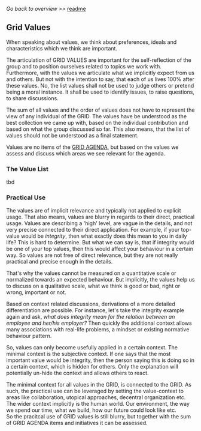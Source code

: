 _Go back to overview >>_ [readme](../README.md)

## Grid Values

When speaking about values, we think about preferences, ideals and characteristics which we think are important. 

The articulation of GRID VALUES are important for the self-reflection of the group and to position ourselves related to topics we work with.
Furthermore, with the values we articulate what we implicitly expect from us and others. But not with the intention to say, that each of us lives 100% after these values.
No, the list values shall not be used to judge others or pretend being a moral instance. It shall be used to identify issues, to raise questions, to share discussions.

The sum of all values and the order of values does not have to represent the view of any individual of the GRID.
The values have be understood as the best collection we came up with, based on the individual contribution and based on what the group discussed so far.
This also means, that the list of values should not be understood as a final statement.

Values are no items of the [GRID AGENDA](../gridAGENDA/gridAgenda.md), but based on the values we assess and discuss which areas we see relevant for the agenda.

### The Value List

tbd


### Practical Use

The values are of implicit relevance and typically not applied to explicit usage.
That also means, values are blurry in regards to their direct, practical usage.
Values are describing a 'high' level, are vague in the details, and not very precise connected to their direct application.
For example, if your top-value would be _integrity_, then what exactly does this mean to you in daily life?
This is hard to determine. But what we can say is, that if integrity would be one of your top values, then this would affect your behaviour in a certain way.
So values are not free of direct relevance, but they are not really practical and precise enough in the details.

That's why the values cannot be measured on a quantitative scale or normalized towards an expected behaviour.
But implicitly, the values help us to discuss on a qualitative scale, what we think is good or bad, right or wrong, important or not.

Based on context related discussions, derivations of a more detailed differentiation are possible.
For instance, let's take the integrity example again and ask, _what does integrity mean for the relation between an employee and her/his employer?_
Then quickly the additional context allows many associations with real-life problems, a mindset or existing normative behaviour pattern. 

So, values can only become usefully applied in a certain context.
The minimal context is the subjective context.
If one says that the most important value would be integrity, then the person saying this is doing so in a certain context, which is hidden for others.
Only the explanation will potentially un-hide the context and allows others to react.

The minimal context for all values in the GRID, is connected to the GRID.
As such, the practical use can be leveraged by setting the value-context to areas like collaboration, utopical approaches, decentral organization etc.
The wider context implicitly is the human world. Our environment, the way we spend our time, what we build, how our future could look like etc.  
So the pracitcal use of GRID values is still blurry, but together with the sum of GRID AGENDA items and initiatives it can be assessed.





